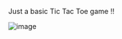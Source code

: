 Just a  basic Tic Tac Toe game !!


![image](https://github.com/user-attachments/assets/dcabd338-ed89-4214-90f8-4fd43ea13889)

